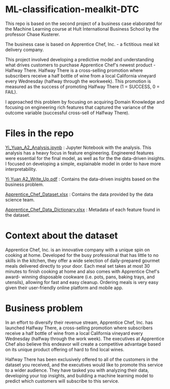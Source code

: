 # ML-classification-mealkit-DTC
This repo is based on the second project of a business case elaborated for the Machine Learning course at Hult International Business School by the professor Chase Kusterer.

The business case is based on Apprentice Chef, Inc. - a fictitious meal kit delivery company.

This project involved developing a predictive model and understanding what drives customers to purchase Apprentice Chef's newest product - Halfway There. Halfway There is a cross-selling promotion where subscribers receive a half bottle of wine from a local California vineyard every Wednesday (halfway through the workweek). This promotion is measured as the success of promoting Halfway There (1 = SUCCESS, 0 = FAIL).

I approached this problem by focusing on acquiring Domain Knowledge and focusing on engineering rich features that captured the variance of the outcome variable (successful cross-sell of Halfway There).

# Files in the repo
<a href="https://github.com/yvetteyyuan/ML-classification-mealkit-DTC/blob/master/Yi_Yuan_A2_Analysis.ipynb">Yi_Yuan_A2_Analysis.ipynb</a> : Jupyter Notebook with the analysis. This analysis has a heavy focus in feature engineering. Engineered features were essential for the final model, as well as for the the data-driven insights. I focused on developing a simple, explainable model in order to have more interpretability.

<a href="https://github.com/yvetteyyuan/ML-classification-mealkit-DTC/blob/master/Yi%20Yuan%20A2_Write_Up.pdf">Yi Yuan A2_Write_Up.pdf</a> : Contains the data-driven insights based on the business problem.

<a href="https://github.com/yvetteyyuan/ML-classification-mealkit-DTC/blob/master/Apprentice_Chef_Dataset.xlsx">Apprentice_Chef_Dataset.xlsx</a> : Contains the data provided by the data science team.

<a href="https://github.com/yvetteyyuan/ML-classification-mealkit-DTC/blob/master/Apprentice_Chef_Data_Dictionary.xlsx">Apprentice_Chef_Data_Dictionary.xlsx</a> : Metadata of each feature found in the dataset.

# Context about the dataset
Apprentice Chef, Inc. is an innovative company with a unique spin on cooking at home. Developed for the busy professional that has little to no skills in the kitchen, they offer a wide selection of daily-prepared gourmet meals delivered directly to your door. Each meal set takes at most 30 minutes to finish cooking at home and also comes with Apprentice Chef's award- winning disposable cookware (i.e. pots, pans, baking trays, and utensils), allowing for fast and easy cleanup. Ordering meals is very easy given their user-friendly online platform and mobile app.

# Business problem
In an effort to diversify their revenue stream, Apprentice Chef, Inc. has launched Halfway There, a cross-selling promotion where subscribers receive a half bottle of wine from a local California vineyard every Wednesday (halfway through the work week). The executives at Apprentice Chef also believe this endeavor will create a competitive advantage based on its unique product offering of hard to find local wines.

Halfway There has been exclusively offered to all of the customers in the dataset you received, and the executives would like to promote this service to a wider audience. They have tasked you with analyzing their data, developing your top insights, and building a machine learning model to predict which customers will subscribe to this service.
